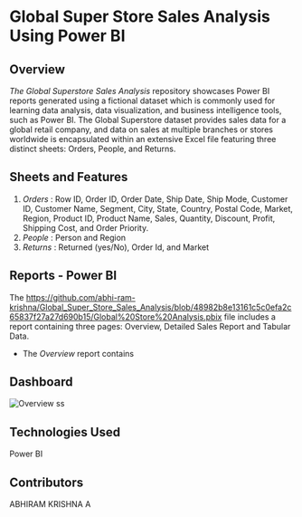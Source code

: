# Global Super Store Sales Analysis Using Power BI

## Overview
*The Global Superstore Sales Analysis* repository showcases Power BI reports generated using a fictional dataset which is commonly used for learning data analysis, data visualization, and business intelligence tools, such as Power BI. The Global Superstore dataset provides sales data for a global retail company, and data on sales at multiple branches or stores worldwide is encapsulated within an extensive Excel file featuring three distinct sheets: Orders, People, and Returns. 

## Sheets and Features
1. *Orders* : Row ID, Order ID, Order Date, Ship Date, Ship Mode, Customer ID, Customer Name, Segment, City, State, Country, Postal Code, Market, Region, Product ID, Product Name, Sales, Quantity, Discount, Profit, Shipping Cost, and Order Priority.
2.  *People* : Person and Region
3.  *Returns* : Returned (yes/No), Order Id, and Market

## Reports - Power BI
The https://github.com/abhi-ram-krishna/Global_Super_Store_Sales_Analysis/blob/48982b8e13161c5c0efa2c65837f27a27d690b15/Global%20Store%20Analysis.pbix file includes a report containing three pages: Overview, Detailed Sales Report and Tabular Data.
- The *Overview* report contains 

## Dashboard
![Overview ss](https://github.com/user-attachments/assets/64663912-22b1-487d-95ee-27d62dd2d1a3)


## Technologies Used
Power BI

## Contributors
ABHIRAM KRISHNA A
